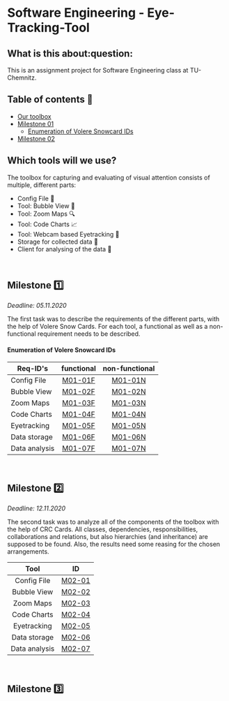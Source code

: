 <h1>Software Engineering - Eye-Tracking-Tool</h1>
<h2> What is this about:question: </h2>
This is an assignment project for Software Engineering class at TU-Chemnitz.

## Table of contents :book:
+ [Our toolbox](#which-tools-will-we-use?)
+ [Milestone 01](#milestone-one)
    + [Enumeration of Volere Snowcard IDs](#enumeration-of-volere-snowcard-ids)
+ [Milestone 02](#milestone-two)
   
## Which tools will we use?
The toolbox for capturing and evaluating of visual attention consists of multiple, different parts:
- Config File :wrench:
- Tool: Bubble View :wind_chime:
- Tool: Zoom Maps :mag:
- Tool: Code Charts :chart_with_upwards_trend:
- Tool: Webcam based Eyetracking :eyes:
- Storage for collected data :floppy_disk:
- Client for analysing of the data :microscope:

<br />

## Milestone :one:
*Deadline: 05.11.2020*

The first task was to describe the requirements of the different parts, with the help of Volere Snow Cards.
For each tool, a functional as well as a non-functional requirement needs to be described.
#### Enumeration of Volere Snowcard IDs

| **Req-ID's**      | functional | non-functional |
|---------------|:----------:|:--------------:|
| Config File   |   [M01-01F](docs/m01/snowcards/functional/01F.md)  |     [M01-01N](docs/m01/snowcards/non-functional/01N.md)    |
| Bubble View   |   [M01-02F](docs/m01/snowcards/functional/02F.md)  |     [M01-02N](docs/m01/snowcards/non-functional/02N.md)    |
| Zoom Maps     |   [M01-03F](docs/m01/snowcards/functional/03F.md)  |     [M01-03N](docs/m01/snowcards/non-functional/03N.md)    |
| Code Charts   |   [M01-04F](docs/m01/snowcards/functional/04F.md)  |     [M01-04N](docs/m01/snowcards/non-functional/04N.md)    |
| Eyetracking   |   [M01-05F](docs/m01/snowcards/functional/05F.md)  |     [M01-05N](docs/m01/snowcards/non-functional/05N.md)    |
| Data storage  |   [M01-06F](docs/m01/snowcards/functional/06F.md)  |     [M01-06N](docs/m01/snowcards/non-functional/06N.md)    |
| Data analysis |   [M01-07F](docs/m01/snowcards/functional/07F.md)  |     [M01-07N](docs/m01/snowcards/non-functional/07N.md)    |

<br />

## Milestone :two:
*Deadline: 12.11.2020*

The second task was to analyze all of the components of the toolbox with the help of CRC Cards. All classes, dependencies, responsibilities, collaborations and relations, but also hierarchies (and inheritance) are supposed to be found. Also, the results need some reasing for the chosen arrangements. 

|      Tool     |   ID   |
|:-------------:|:------:|
| Config File   | [M02-01](docs/m02/crc_cards/01.md) |
| Bubble View   | [M02-02](docs/m02/crc_cards/02.md) |
| Zoom Maps     | [M02-03](docs/m02/crc_cards/03.md) |
| Code Charts   | [M02-04](docs/m02/crc_cards/04.md) |
| Eyetracking   | [M02-05](docs/m02/crc_cards/05.md) |
| Data storage  | [M02-06](docs/m02/crc_cards/06.md) |
| Data analysis | [M02-07](docs/m02/crc_cards/07.md) |
<br />

## Milestone :three: